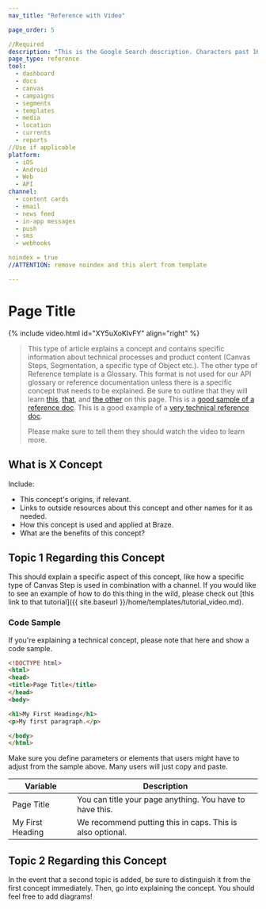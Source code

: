 ```yaml
---
nav_title: "Reference with Video"

page_order: 5

//Required
description: "This is the Google Search description. Characters past 160 get truncated, keep it brief." 
page_type: reference
tool:
  - dashboard
  - docs
  - canvas
  - campaigns
  - segments
  - templates
  - media
  - location 
  - currents
  - reports
//Use if applicable
platform: 
  - iOS
  - Android
  - Web
  - API
channel: 
  - content cards
  - email
  - news feed
  - in-app messages
  - push
  - sms
  - webhooks

noindex = true 
//ATTENTION: remove noindex and this alert from template

---
```


# Page Title

{% include video.html id="XY5uXoKIvFY" align="right" %}

>  This type of article explains a concept and contains specific information about technical processes and product content (Canvas Steps, Segmentation, a specific type of Object etc.). The other type of Reference template is a Glossary. This format is not used for our API glossary or reference documentation unless there is a specific concept that needs to be explained. Be sure to outline that they will learn [this](#what-is-x-concept), [that](#topic-1-regarding-this-concept), and [the other](#topic-2-regarding-this-concept) on this page. This is a [good sample of a reference doc](https://guide.meteor.com/code-style.html). This is a good example of a [very technical reference doc](https://www.w3schools.com/html/html_intro.asp).
>
> Please make sure to tell them they should watch the video to learn more.


## What is X Concept

Include:
- This concept's origins, if relevant.
- Links to outside resources about this concept and other names for it as needed.
- How this concept is used and applied at Braze.
- What are the benefits of this concept?

## Topic 1 Regarding this Concept

This should explain a specific aspect of this concept, like how a specific type of Canvas Step is used in combination with a channel. If you would like to see an example of how to do this thing in the wild, please check out [this link to that tutorial]({{ site.baseurl }}/home/templates/tutorial_video.md).


### Code Sample

If you're explaining a technical concept, please note that here and show a code sample.

```html
<!DOCTYPE html>
<html>
<head>
<title>Page Title</title>
</head>
<body>

<h1>My First Heading</h1>
<p>My first paragraph.</p>

</body>
</html>
```

Make sure you define parameters or elements that users might have to adjust from the sample above. Many users will just copy and paste.

| Variable | Description |
| -------- | ----------- |
| Page Title | You can title your page anything. You have to have this. |
| My First Heading | We recommend putting this in caps. This is also optional. |

## Topic 2 Regarding this Concept

In the event that a second topic is added, be sure to distinguish it from the first concept immediately. Then, go into explaining the concept. You should feel free to add diagrams!
